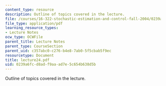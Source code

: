 ```yaml
---
content_type: resource
description: Outline of topics covered in the lecture.
file: /courses/16-322-stochastic-estimation-and-control-fall-2004/0239a6fcd8adf9aaad7e5c654b638d5b_lecture24.pdf
file_type: application/pdf
learning_resource_types:
- Lecture Notes
ocw_type: OCWFile
parent_title: Lecture Notes
parent_type: CourseSection
parent_uid: c357abc0-c276-b4e8-7ab0-5f5cbab5f9ec
resourcetype: Document
title: lecture24.pdf
uid: 0239a6fc-d8ad-f9aa-ad7e-5c654b638d5b
---
```

Outline of topics covered in the lecture.

